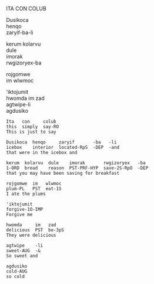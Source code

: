ITA CON COLUB

Dusikoca  
henqo  
zaryif-ba-li

kerum kolarvu  
dule  
imorak  
rwgizoryex-ba

rojgomwe  
im wlwmoc

'iktojumit  
hwomda im zad  
agtwipe-li  
agdusiko

```
Ita   con     colub
this  simply  say-RO
This is just to say

Dusikoca  henqo     zaryif       -ba   -li
icebox    interior  located-RpS  -DEP  -and
that were in the icebox and

kerum  kolarvu  dule    imorak       rwgizoryex   -ba
1-ORD  bread    reason  PST-PRF-HYP  save-2S-RpO  -DEP
that you may have been saving for breakfast

rojgomwe  im   wlwmoc
plum-PL   PST  eat-1S
I ate the plums

'iktojumit
forgive-1O-IMP
Forgive me

hwomda     im   zad
delicious  PST  be-3pS
They were delicious

agtwipe    -li
sweet-AUG  -&
So sweet and

agdusiko
cold-AUG
so cold
```
